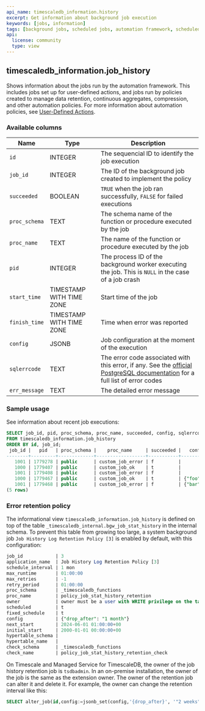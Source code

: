 ```yaml
---
api_name: timescaledb_information.history
excerpt: Get information about background job execution
keywords: [jobs, information]
tags: [background jobs, scheduled jobs, automation framework, scheduled views]
api:
  license: community
  type: view
---
```


## timescaledb_information.job_history

Shows information about the jobs run by the automation framework.
This includes jobs set up for user-defined actions, and jobs run by policies
created to manage data retention, continuous aggregates, compression, and
other automation policies. For more information about automation policies,
see [User-Defined Actions][actions].

### Available columns

|Name|Type|Description|
|-|-|-|
|`id`|INTEGER|The sequencial ID to identify the job execution|
|`job_id`|INTEGER|The ID of the background job created to implement the policy|
|`succeeded`|BOOLEAN|`TRUE` when the job ran successfully, `FALSE` for failed executions|
|`proc_schema`|TEXT| The schema name of the function or procedure executed by the job|
|`proc_name`|TEXT| The name of the function or procedure executed by the job|
|`pid`|INTEGER|The process ID of the background worker executing the job. This is `NULL` in the case of a job crash|
|`start_time`|TIMESTAMP WITH TIME ZONE|Start time of the job|
|`finish_time`|TIMESTAMP WITH TIME ZONE|Time when error was reported|
|`config`|JSONB|Job configuration at the moment of the execution|
|`sqlerrcode`|TEXT|The error code associated with this error, if any. See the [official PostgreSQL documentation](https://www.postgresql.org/docs/current/errcodes-appendix.html) for a full list of error codes|
|`err_message`|TEXT|The detailed error message|

### Sample usage

See information about recent job executions:

```sql
SELECT job_id, pid, proc_schema, proc_name, succeeded, config, sqlerrcode, err_message
FROM timescaledb_information.job_history
ORDER BY id, job_id;
 job_id |   pid   | proc_schema |    proc_name     | succeeded |   config   | sqlerrcode |   err_message    
--------+---------+-------------+------------------+-----------+------------+------------+------------------
   1001 | 1779278 | public      | custom_job_error | f         |            | 22012      | division by zero
   1000 | 1779407 | public      | custom_job_ok    | t         |            |            | 
   1001 | 1779408 | public      | custom_job_error | f         |            | 22012      | division by zero
   1000 | 1779467 | public      | custom_job_ok    | t         | {"foo": 1} |            | 
   1001 | 1779468 | public      | custom_job_error | f         | {"bar": 1} | 22012      | division by zero
(5 rows)
```

### Error retention policy

The informational view `timescaledb_information.job_history` is defined on top
of the table `_timescaledb_internal.bgw_job_stat_history` in the internal schema. To
prevent this table from growing too large, a system background job
`Job History Log Retention Policy [3]` is enabled by default,
with this configuration:

```sql
job_id            | 3
application_name  | Job History Log Retention Policy [3]
schedule_interval | 1 mon
max_runtime       | 01:00:00
max_retries       | -1
retry_period      | 01:00:00
proc_schema       | _timescaledb_functions
proc_name         | policy_job_stat_history_retention
owner             | owner must be a user with WRITE privilege on the table `_timescaledb_internal.bgw_job_stat_history`
scheduled         | t
fixed_schedule    | t
config            | {"drop_after": "1 month"}
next_start        | 2024-06-01 01:00:00+00
initial_start     | 2000-01-01 00:00:00+00
hypertable_schema | 
hypertable_name   | 
check_schema      | _timescaledb_functions
check_name        | policy_job_stat_history_retention_check
```

On Timescale and Managed Service for TimescaleDB, the owner of the job history
retention job is `tsdbadmin`. In an on-premise installation, the owner of the
job is the same as the extension owner.
The owner of the retention job can alter it and delete it.
For example, the owner can change the retention interval like this:

```sql
SELECT alter_job(id,config:=jsonb_set(config,'{drop_after}', '"2 weeks"')) FROM _timescaledb_config.bgw_job WHERE id = 3;
```

[actions]: /api/:currentVersion:/actions/
